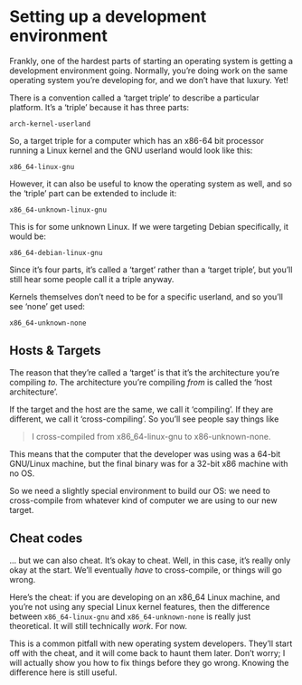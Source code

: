 # Setting up a development environment

Frankly, one of the hardest parts of starting an operating system is getting a
development environment going. Normally, you’re doing work on the same
operating system you’re developing for, and we don’t have that luxury. Yet!

There is a convention called a ‘target triple’ to describe a particular
platform. It’s a ‘triple’ because it has three parts:

```text
arch-kernel-userland
```

So, a target triple for a computer which has an x86-64 bit processor running a
Linux kernel and the GNU userland would look like this:

```text
x86_64-linux-gnu
```

However, it can also be useful to know the operating system as well, and so
the ‘triple’ part can be extended to include it:

```text
x86_64-unknown-linux-gnu
```

This is for some unknown Linux. If we were targeting Debian specifically, it
would be:

```text
x86_64-debian-linux-gnu
```

Since it’s four parts, it’s called a ‘target’ rather than a ‘target triple’,
but you’ll still hear some people call it a triple anyway.

Kernels themselves don’t need to be for a specific userland, and so you’ll
see ‘none’ get used:

```text
x86_64-unknown-none
```

## Hosts & Targets

The reason that they’re called a ‘target’ is that it’s the architecture you’re
compiling _to_. The architecture you’re compiling _from_ is called the ‘host
architecture’.

If the target and the host are the same, we call it ‘compiling’. If they are
different, we call it ‘cross-compiling’. So you’ll see people say things like

> I cross-compiled from x86\_64-linux-gnu to x86-unknown-none.

This means that the computer that the developer was using was a 64-bit
GNU/Linux machine, but the final binary was for a 32-bit x86 machine with no
OS.

So we need a slightly special environment to build our OS: we need to
cross-compile from whatever kind of computer we are using to our new target.

## Cheat codes

... but we can also cheat. It’s okay to cheat. Well, in this case, it’s really
only okay at the start. We’ll eventually _have_ to cross-compile, or things
will go wrong.

Here’s the cheat: if you are developing on an x86\_64 Linux machine, and you’re
not using any special Linux kernel features, then the difference between
`x86_64-linux-gnu` and `x86_64-unknown-none` is really just theoretical. It
will still technically _work_. For now.

This is a common pitfall with new operating system developers. They’ll start
off with the cheat, and it will come back to haunt them later. Don’t worry;
I will actually show you how to fix things before they go wrong. Knowing the
difference here is still useful.

